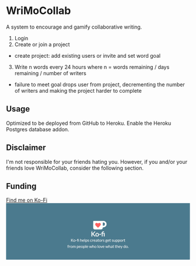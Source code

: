 # WriMoCollab

A system to encourage and gamify collaborative writing.

1. Login
2. Create or join a project
- create project: add existing users or invite and set word goal
3. Write n words every 24 hours where n = words remaining / days remaining / number of writers
- failure to meet goal drops user from project, decrementing the number of writers and making the project harder to complete

## Usage

Optimized to be deployed from GitHub to Heroku. Enable the Heroku Postgres database addon.

## Disclaimer

I'm not responsible for your friends hating you. However, if you and/or your friends love WriMoCollab, consider the following section.

## Funding

[Find me on Ko-Fi](https://ko-fi.com/benpearson)
[![Ko-Fi Banner](images/WIP/kofibanner.jpeg)](https://ko-fi.com/benpearson)
